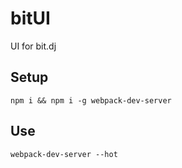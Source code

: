 # bitUI
UI for bit.dj

Setup
-----
`npm i && npm i -g webpack-dev-server`

Use
---
`webpack-dev-server --hot`
